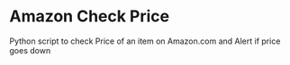 # Amazon Check Price
 Python script to check Price of an item on Amazon.com and Alert if price goes down

